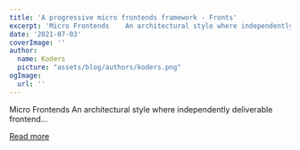 ```yaml
---
title: 'A progressive micro frontends framework - Fronts'
excerpt: 'Micro Frontends    An architectural style where independently deliverable frontend...'
date: '2021-07-03'
coverImage: ''
author:
  name: Koders
  picture: "assets/blog/authors/koders.png"
ogImage:
  url: ''
---
```


Micro Frontends    An architectural style where independently deliverable frontend...

[Read more](https://dev.to/unadlib/a-progressive-micro-frontends-framework-fronts-3kn1)
